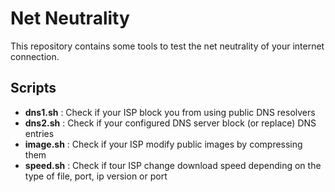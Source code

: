 # Net Neutrality

This repository contains some tools to test the net neutrality of your internet connection.

## Scripts

- **dns1.sh** : Check if your ISP block you from using public DNS resolvers
- **dns2.sh** : Check if your configured DNS server block (or replace) DNS entries
- **image.sh** : Check if your ISP modify public images by compressing them
- **speed.sh** : Check if tour ISP change download speed depending on the type of file, port, ip version or port